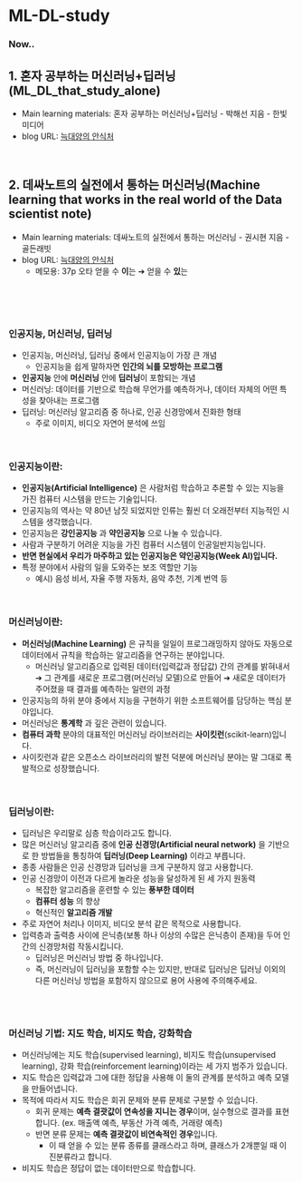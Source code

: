 # ML-DL-study

### Now..

## 1. 혼자 공부하는 머신러닝+딥러닝(ML_DL_that_study_alone)
- Main learning materials: 혼자 공부하는 머신러닝+딥러닝 - 박해선 지음 - 한빛미디어
- blog URL: <a href="https://wolf-sheep.tistory.com/" target="_blank">늑대양의 안식처</a>

<br>

## 2. 데싸노트의 실전에서 통하는 머신러닝(Machine learning that works in the real world of the Data scientist note)
- Main learning materials: 데싸노트의 실전에서 통하는 머신러닝 - 권시현 지음 - 골든래빗
- blog URL: <a href="https://wolf-sheep.tistory.com/" target="_blank">늑대양의 안식처</a>
  - 메모용: 37p 오타 얻을 수 **이**는 ➔ 얻을 수 **있**는


<br>
<br>
<br>

### 인공지능, 머신러닝, 딥러닝
- 인공지능, 머신러닝, 딥러닝 중에서 인공지능이 가장 큰 개념
  - 인공지능을 쉽게 말하자면 **인간의 뇌를 모방하는 프로그램**
- **인공지능** 안에 **머신러닝** 안에 **딥러닝**이 포함되는 개념
- 머신러닝: 데이터를 기반으로 학습해 무언가를 예측하거나, 데이터 자체의 어떤 특성을 찾아내는 프로그램
- 딥러닝: 머신러닝 알고리즘 중 하나로, 인공 신경망에서 진화한 형태
  - 주로 이미지, 비디오 자연어 분석에 쓰임


<br>

### 인공지능이란:
- **인공지능(Artificial Intelligence)** 은 사람처럼 학습하고 추론할 수 있는 지능을 가진 컴퓨터 시스템을 만드는 기술입니다.
- 인공지능의 역사는 약 80년 남짓 되었지만 인류는 훨씬 더 오래전부터 지능적인 시스템을 생각했습니다.
- 인공지능은 **강인공지능** 과 **약인공지능** 으로 나눌 수 있습니다.
- 사람과 구분하기 어려운 지능을 가진 컴퓨터 시스템이 인공일반지능입니다.
- **반면 현실에서 우리가 마주하고 있는 인공지능은 약인공지능(Week AI)입니다.**
- 특정 분야에서 사람의 일을 도와주는 보조 역할만 기능
    - 예시) 음성 비서, 자율 주행 자동차, 음악 추천, 기계 번역 등
 
 <br>

### 머신러닝이란:
- **머신러닝(Machine Learning)** 은 규칙을 일일이 프로그래밍하지 않아도 자동으로 데이터에서 규칙을 학습하는 알고리즘을 연구하는 분야입니다.
  - 머신러닝 알고리즘으로 입력된 데이터(입력값과 정답값) 간의 관계를 밝혀내서 ➔ 그 관계를 새로운 프로그램(머신러닝 모델)으로 만들어 ➔ 새로운 데이터가 주어졌을 때 결과를 예측하는 일련의 과정
- 인공지능의 하위 분야 중에서 지능을 구현하기 위한 소프트웨어를 담당하는 핵심 분야입니다.
- 머신러닝은 **통계학** 과 깊은 관련이 있습니다.
- **컴퓨터 과학** 분야의 대표적인 머신러닝 라이브러리는 **사이킷런**(scikit-learn)입니다.
- 사이킷런과 같은 오픈소스 라이브러리의 발전 덕분에 머신러닝 분야는 말 그대로 폭발적으로 성장했습니다.
 
<br>

### 딥러닝이란:
- 딥러닝은 우리말로 심층 학습이라고도 합니다.
- 많은 머신러닝 알고리즘 중에 **인공 신경망(Artificial neural network)** 을 기반으로 한 방법들을 통칭하여 **딥러닝(Deep Learning)** 이라고 부릅니다.
- 종종 사람들은 인공 신경망과 딥러닝을 크게 구분하지 않고 사용합니다.
- 인공 신경망이 이전과 다르게 놀라운 성능을 달성하게 된 세 가지 원동력
  - 복잡한 알고리즘을 훈련할 수 있는 **풍부한 데이터**
  - **컴퓨터 성능** 의 향상
  - 혁신적인 **알고리즘 개발**
- 주로 자연어 처리나 이미지, 비디오 분석 같은 목적으로 사용합니다.
- 입력층과 출력층 사이에 은닉층(보통 하나 이상의 수많은 은닉층이 존재)을 두어 인간의 신경망처럼 작동시킵니다.
  - 딥러닝은 머신러닝 방법 중 하나입니다.
  - 즉, 머신러닝이 딥러닝을 포함할 수는 있지만, 반대로 딥러닝은 딥러닝 이외의 다른 머신러닝 방법을 포함하지 않으므로 용어 사용에 주의해주세요.

<br>
<br>

### 머신러닝 기법: 지도 학습, 비지도 학습, 강화학습
- 머신러닝에는 지도 학습(supervised learning), 비지도 학습(unsupervised learning), 강화 학습(reinforcement learning)이라는 세 가지 범주가 있습니다.
- 지도 학습은 입력값과 그에 대한 정답을 사용해 이 둘의 관계를 분석하고 예측 모델을 만들어냅니다.
- 목적에 따라서 지도 학습은 회귀 문제와 분류 문제로 구분할 수 있습니다.
  - 회귀 문제는 **예측 결괏값이 연속성을 지니는 경우**이며, 실수형으로 결과를 표현합니다. (ex. 매출액 예측, 부동산 가격 예측, 거래량 예측)
  - 반면 분류 문제는 **예측 결괏값이 비연속적인 경우**입니다.
    - 이 때 얻을 수 있는 분류 종류를 클래스라고 하며, 클래스가 2개뿐일 때 이진분류라고 합니다.
- 비지도 학습은 정답이 없는 데이터만으로 학습합니다.